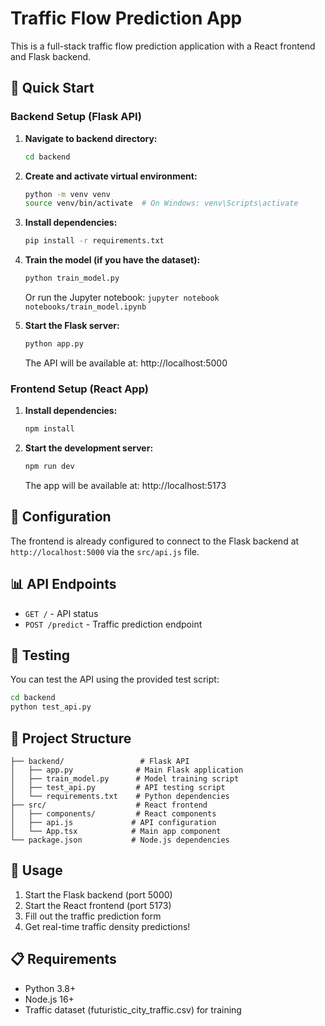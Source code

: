 # Traffic Flow Prediction App

This is a full-stack traffic flow prediction application with a React frontend and Flask backend.

## 🚀 Quick Start

### Backend Setup (Flask API)

1. **Navigate to backend directory:**
   ```bash
   cd backend
   ```

2. **Create and activate virtual environment:**
   ```bash
   python -m venv venv
   source venv/bin/activate  # On Windows: venv\Scripts\activate
   ```

3. **Install dependencies:**
   ```bash
   pip install -r requirements.txt
   ```

4. **Train the model (if you have the dataset):**
   ```bash
   python train_model.py
   ```
   Or run the Jupyter notebook: `jupyter notebook notebooks/train_model.ipynb`

5. **Start the Flask server:**
   ```bash
   python app.py
   ```
   The API will be available at: http://localhost:5000

### Frontend Setup (React App)

1. **Install dependencies:**
   ```bash
   npm install
   ```

2. **Start the development server:**
   ```bash
   npm run dev
   ```
   The app will be available at: http://localhost:5173

## 🔧 Configuration

The frontend is already configured to connect to the Flask backend at `http://localhost:5000` via the `src/api.js` file.

## 📊 API Endpoints

- `GET /` - API status
- `POST /predict` - Traffic prediction endpoint

## 🧪 Testing

You can test the API using the provided test script:
```bash
cd backend
python test_api.py
```

## 📁 Project Structure

```
├── backend/                 # Flask API
│   ├── app.py              # Main Flask application
│   ├── train_model.py      # Model training script
│   ├── test_api.py         # API testing script
│   └── requirements.txt    # Python dependencies
├── src/                    # React frontend
│   ├── components/         # React components
│   ├── api.js             # API configuration
│   └── App.tsx            # Main app component
└── package.json           # Node.js dependencies
```

## 🚦 Usage

1. Start the Flask backend (port 5000)
2. Start the React frontend (port 5173)
3. Fill out the traffic prediction form
4. Get real-time traffic density predictions!

## 📋 Requirements

- Python 3.8+
- Node.js 16+
- Traffic dataset (futuristic_city_traffic.csv) for training